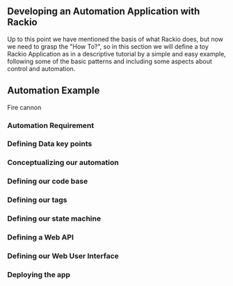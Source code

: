 ## Developing an Automation Application with Rackio

Up to this point we have mentioned the basis of what Rackio does, but now we need to grasp the "How To?", so in this section we will define a toy Rackio Application as in a descriptive tutorial by a simple and easy example, following some of the basic patterns and including some aspects about control and automation.

## Automation Example

Fire cannon

### Automation Requirement

### Defining Data key points

### Conceptualizing our automation

### Defining our code base

### Defining our tags

### Defining our state machine

### Defining a Web API

### Defining our Web User Interface

### Deploying the app
